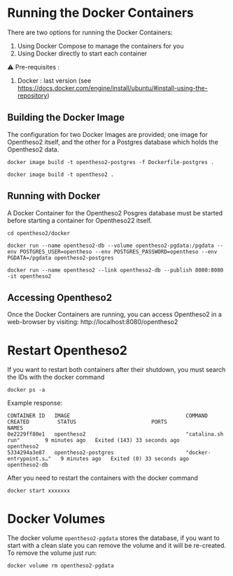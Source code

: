 # Running the Docker Containers

There are two options for running the Docker Containers:
1. Using Docker Compose to manage the containers for you
2. Using Docker directly to start each container

:warning: Pre-requisites :
1. Docker : last version (see https://docs.docker.com/engine/install/ubuntu/#install-using-the-repository)



## Building the Docker Image
The configuration for two Docker Images are provided; one image for Opentheso2 itself, and the other for a Postgres database which holds the Opentheso2 data. 

```
docker image build -t opentheso2-postgres -f Dockerfile-postgres .

docker image build -t opentheso2 .
```


## Running with Docker

A Docker Container for the Opentheso2 Posgres database must be started before starting a container for Opentheso22 itself.

```
cd opentheso2/docker

docker run --name opentheso2-db --volume opentheso2-pgdata:/pgdata --env POSTGRES_USER=opentheso --env POSTGRES_PASSWORD=opentheso --env PGDATA=/pgdata opentheso2-postgres

docker run --name opentheso2 --link opentheso2-db --publish 8080:8080 -it opentheso2
```

## Accessing Opentheso2

Once the Docker Containers are running, you can access Opentheso2 in a web-browser by visiting: http://localhost:8080/opentheso2

# Restart Opentheso2
If you want to restart both containers after their shutdown, you must search the IDs with the docker command
```
docker ps -a
```
Example response:
```
CONTAINER ID   IMAGE                                     COMMAND                  CREATED         STATUS                        PORTS                               NAMES
0e2229ff80e1   opentheso2                                "catalina.sh run"        9 minutes ago   Exited (143) 33 seconds ago                                       opentheso2
5334294a3e87   opentheso2-postgres                       "docker-entrypoint.s…"   9 minutes ago   Exited (0) 33 seconds ago                                         opentheso2-db
```

After you need to restart the containers with the docker command
```
docker start xxxxxxx
```

# Docker Volumes

The docker volume `opentheso2-pgdata` stores the database, if you want to start with a clean slate you can remove the volume and it will be re-created. To remove the volume just run:

```
docker volume rm opentheso2-pgdata
```

